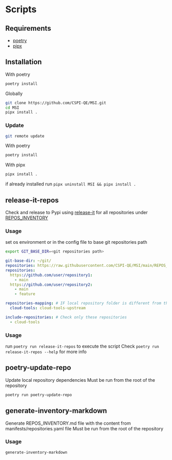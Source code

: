 # Scripts

## Requirements

- [poetry](https://python-poetry.org/)
- [pipx](https://github.com/pypa/pipx)

## Installation

With poetry

```bash
poetry install
```

Globally

```bash
git clone https://github.com/CSPI-QE/MSI.git
cd MSI
pipx install .
```

### Update

```bash
git remote update
```

With poetry

```bash
poetry install
```

With pipx

```bash
pipx install .
```

if already installed run `pipx uninstall MSI && pipx install .`

## release-it-repos

Check and release to Pypi using [release-it](https://github.com/release-it/release-it) for all repositories under [REPOS_INVENTORY](../REPOS_INVENTORY.md)

### Usage

set os environment or in the config file to base git repositories path

```bash
export GIT_BASE_DIR=<git repositories path>
```

```yaml
git-base-dir: ~/git/
repositories: https://raw.githubusercontent.com/CSPI-QE/MSI/main/REPOS_INVENTORY.md # Either link to inventory file or list of repositories
repositories:
  https://github.com/user/repository1:
    - main
  https://github.com/user/repository2:
    - main
    - feature

repositories-mapping: # IF local repository folder is different from the repository name
  cloud-tools: cloud-tools-upstream

include-repositories: # Check only these repositories
  - cloud-tools
```

### Usage

run `poetry run release-it-repos` to execute the script
Check `poetry run release-it-repos --help` for more info

## poetry-update-repo

Update local repository dependencies
Must be run from the root of the repository

```bash
poetry run poetry-update-repo
```

## generate-inventory-markdown

Generate REPOS_INVENTORY.md file with the content from manifests/repositories.yaml file
Must be run from the root of the repository

### Usage

```bash
generate-inventory-markdown
```
